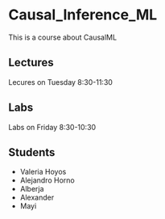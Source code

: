 # Causal_Inference_ML
This is a course about CausalML

## Lectures 
Lecures on Tuesday 8:30-11:30

## Labs
Labs on Friday 8:30-10:30

## Students
* Valeria Hoyos
* Alejandro Horno
* Alberja
* Alexander
* Mayi
